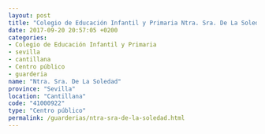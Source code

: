 ```yaml
---
layout: post
title: "Colegio de Educación Infantil y Primaria Ntra. Sra. De La Soledad"
date: 2017-09-20 20:57:05 +0200
categories:
- Colegio de Educación Infantil y Primaria
- sevilla
- cantillana
- Centro público
- guarderia
name: "Ntra. Sra. De La Soledad"
province: "Sevilla"
location: "Cantillana"
code: "41000922"
type: "Centro público"
permalink: /guarderias/ntra-sra-de-la-soledad.html
---
```

